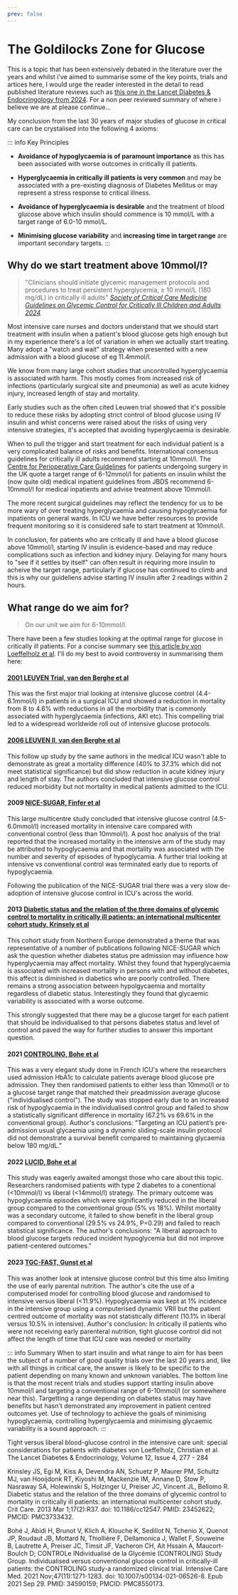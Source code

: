 ```yaml
---
prev: false
---
```


# The Goldilocks Zone for Glucose 


This is a topic that has been extensively debated in the literature over the years and whilst i've aimed to summarise some of the key points, trials and artices here, I would urge the reader interested in the detail to read published literature reviews such as [this one in the Lancet Diabetes & Endocringology from 2024](https://www.thelancet.com/journals/landia/article/PIIS2213-8587(24)00058-5/fulltext). For a non peer reviewed summary of where i believe we are at please continue...

My conclusion from the last 30 years of major studies of glucose in critical care can be crystalised into the following 4 axioms:

::: info Key Principles
- **Avoidance of hypoglycaemia is of paramount importance** as this has been associated with worse outcomes in critically ill patients.

- **Hyperglycaemia in critically ill patients is very common** and may be associated with a pre-existing diagnosis of Diabetes Mellitus or may represent a stress response to critical illness.

- **Avoidance of hyperglycaemia is desirable** and the treatment of blood glucose above which insulin should commence is 10 mmol/L with a target range of 6.0-10 mmol/L.

- **Minimising glucose variability** and **increasing time in target range** are important secondary targets.
:::

## Why do we start treatment above 10mmol/l?

> "Clinicians should initiate glycemic management protocols and procedures to treat persistent hyperglycemia, ≥ 10 mmol/L (180 mg/dL) in critically ill adults"
[*Society of Critical Care Medicine Guidelines on Glycemic Control for Critically Ill Children and Adults 2024*](https://journals.lww.com/ccmjournal/fulltext/2024/04000/society_of_critical_care_medicine_guidelines_on.22.aspx)

Most intensive care nurses and doctors understand that we should start treatment with insulin when a patient's blood glucose gets high enough but in my experience there's a lot of variation in when we actually start treating. Many adopt a "watch and wait" strategy when presented with a new admission with a blood glucose of eg 11.4mmol/l. 


We know from many large cohort studies that uncontrolled hyperglycaemia is associated with harm. This mostly comes from increased risk of infections (particularly surgical site and pneumonia) as well as acute kidney injury, increased length of stay and mortality.


Early studies such as the often cited Leuwen trial showed that it's possible to reduce these risks by adopting strict control of blood glucose using IV insulin and whist concerns were raised about the risks of using very intensive strategies, it's accepted that avoiding hyperglycaemia is desirable. 


When to pull the trigger and start treatment for each individual patient is a very complicated balance of risks and benefits. International consensus guidelines for critically ill adults recommend starting at 10mmol/l. The [Centre for Perioperative Care Guidelines](https://abcd.care/sites/default/files/site_uploads/JBDS_Guidelines_Current/JBDS_03_CPOC_Diabetes_Surgery_Guideline_Updated_2022.pdf) for patients undergoing surgery in the UK quote a target range of 6-12mmol/l for patients on insulin whilst the (now quite old) medical inpatient guidelines from JBDS recommend 6-10mmol/l for medical inpatients and advise treatment above 10mmol/l.

The more recent surgical guidelines may reflect the tendency for us to be more wary of over treating hyperglycaemia and causing hypoglycaemia for inpatients on general wards. In ICU we have better resources to provide frequent monitoring so it is considered safe to start treatment at 10mmol/l.


In conclusion, for patients who are critically ill and have a blood glucose above 10mmol/l, starting IV insulin is evidence-based and may reduce complications such as infection and kidney injury. Delaying for many hours to "see if it settles by itself" can often result in requiring more insulin to acheive the target range, particularly if glucose has continued to climb and this is why our guideliens advise starting IV insulin after 2 readings within 2 hours. 

## What range do we aim for?

> On our unit we aim for 6-10mmol/l.

There have been a few studies looking at the optimal range for glucose in critically ill patients. For a concise summary see [this article by von Loeffelholz et al](https://www.thelancet.com/journals/landia/article/PIIS2213-8587(24)00058-5/fulltext). I'll do my best to avoid controversy in summarising them here:

#### [2001 LEUVEN Trial, van den Berghe et al](https://www.nejm.org/doi/10.1056/NEJMoa011300?url_ver=Z39.88-2003&rfr_id=ori:rid:crossref.org&rfr_dat=cr_pub%20%200www.ncbi.nlm.nih.gov)
This was the first major trial looking at intensive glucose control (4.4-6.1mmol/l) in patients in a surgical ICU and showed a reduction in mortality from 8 to 4.6% with reductions in all the morbidity that is commonly associated with hyperglycaemia (infections, AKI etc). This compelling trial led to a widespread worldwide roll out of intensive glucose protocols. 

#### [2006 LEUVEN II, van den Berghe et al](https://www.nejm.org/doi/full/10.1056/NEJMoa052521)
This follow up study by the same authors in the medical ICU wasn't able to demonstrate as great a mortality difference (40% to 37.3% which did not meet statistical significance) but did show reduction in acute kidney injury and length of stay. The authors concluded that intensive glucose control reduced morbidity but not mortality in medical patients admitted to the ICU.

#### 2009 [NICE-SUGAR, Finfer et al](https://www.nejm.org/doi/full/10.1056/NEJMoa0810625)
This large multicentre study concluded that intensive glucose control (4.5-6.0mmol/l) increased mortality in intensive care compared with conventional control (less than 10mmol/l). A post hoc analysis of the trial reported that the increased mortality in the intensive arm of the study may be attributed to hypoglycaemia and that mortality was associated with the number and severity of episodes of hypoglycamia. A further trial looking at intensive vs conventional control was terminated early due to reports of hypoglycaemia.


Following the publication of the NICE-SUGAR trial there was a very slow de-adoption of intensive glucose control in ICU's across the world. 

#### 2013 [Diabetic status and the relation of the three domains of glycemic control to mortality in critically ill patients: an international multicenter cohort study, Krinsely et al](https://pmc.ncbi.nlm.nih.gov/articles/PMC3733432/#:~:text=Hyperglycemia%2C%20hypoglycemia%2C%20and%20increased%20glycemic,control%20with%20mortality%20remains%20uncertain.)
This cohort study from Northern Europe demonstrated a theme that was representative of a number of publications following NICE-SUGAR which ask the question whether diabetes status pre admission may influence how hyperglycaemia may affect mortality. Whilst they found that hyperglycaemia is associated with increased mortality in persons with and without diabetes, this affect is diminished in diabetics who are poorly controlled. There remains a strong association between hypolgycaemia and mortality regardless of diabetic status. Interestingly they found that glycaemic variability is associated with a worse outcome. 


This strongly suggested that there may be a glucose target for each patient that should be individualised to that persons diabetes status and level of control and paved the way for further studies to answer this important question. 

#### 2021 [CONTROLING, Bohe et al](https://pubmed.ncbi.nlm.nih.gov/34590159/)
This was a very elegant study done in French ICU's where the researchers used admission HbA1c to calculate patients average blood glucose pre admission. They then randomised patients to either less than 10mmol/l or to a glucose target range that matched their preadmission average glucose ("individualised control"). The study was stopped early due to an increased risk of hypoglycaemia in the individualised control group and failed to show a statistically significant difference in mortality (67.2% vs 69.6% in the conventional group). Author's conclusions: "Targeting an ICU patient’s pre-admission usual glycaemia using a dynamic sliding-scale insulin protocol did not demonstrate a survival benefit compared to maintaining glycaemia below 180 mg/dL."

#### 2022 [LUCID, Bohe et al](https://www.atsjournals.org/doi/10.1164/rccm.202202-0329OC) 
This study was eagerly awaited amongst those who care about this topic. Researchers randomised patients with type 2 diabetes to a conentional (<10mmol/l) vs liberal (<14mmol/l) strategy. The primary outcome was hypoglycaemia episodes which were significantly reduced in the liberal group compared to the conventional group (5% vs 18%). Whilst mortality was a secondary outcome, it failed to show benefit in the liberal group compared to conventional (29.5% vs 24.9%, P=0.29) and failed to reach statistical significance. The author's conclusions: "A liberal approach to blood glucose targets reduced incident hypoglycemia but did not improve patient-centered outcomes."

#### 2023 [TGC-FAST, Gunst et al](https://www.nejm.org/doi/10.1056/NEJMoa2304855)
This was another look at intensive glucose control but this time also limiting the use of early parental nutrition. The author's cite the use of a computerised model for controlling blood glucose and randomised to intensive versus liberal (<11.9%). Hypoglycaemia was kept at 1% incidence in the intensive group using a computerised dynamic VRII but the patient centred outcome of mortality was not statistically different (10.1% in liberal versus 10.5% in intensive). Author's conclusion: In critically ill patients who were not receiving early parenteral nutrition, tight glucose control did not affect the length of time that ICU care was needed or mortality

::: info Summary
When to start insulin and what range to aim for has been the subject of a number of good quality trials over the last 20 years and, like with all things in critical care, the answer is likely to be specific to the patient depending on many known and unknown variables. The bottom line is that the most recent trials and studies support starting insulin above 10mmol/l and targeting a conventional range of 6-10mmol/l (or somewhere near this). Targetting a range depending on diabetes status may have benefits but hasn't demonstrated any improvement in patient centred outcomes yet. Use of technology to achieve the goals of minimising hypoglycaemia, controlling hyperglycaemia and minimising glycaemic variability is a sound approach. 
:::


 













Tight versus liberal blood-glucose control in the intensive care unit: special considerations for patients with diabetes
von Loeffelholz, Christian et al.
The Lancet Diabetes & Endocrinology, Volume 12, Issue 4, 277 - 284

Krinsley JS, Egi M, Kiss A, Devendra AN, Schuetz P, Maurer PM, Schultz MJ, van Hooijdonk RT, Kiyoshi M, Mackenzie IM, Annane D, Stow P, Nasraway SA, Holewinski S, Holzinger U, Preiser JC, Vincent JL, Bellomo R. Diabetic status and the relation of the three domains of glycemic control to mortality in critically ill patients: an international multicenter cohort study. Crit Care. 2013 Mar 1;17(2):R37. doi: 10.1186/cc12547. PMID: 23452622; PMCID: PMC3733432.

Bohé J, Abidi H, Brunot V, Klich A, Klouche K, Sedillot N, Tchenio X, Quenot JP, Roudaut JB, Mottard N, Thiollière F, Dellamonica J, Wallet F, Souweine B, Lautrette A, Preiser JC, Timsit JF, Vacheron CH, Ait Hssain A, Maucort-Boulch D; CONTROLe INdividualisé de la Glycémie (CONTROLING) Study Group. Individualised versus conventional glucose control in critically-ill patients: the CONTROLING study-a randomized clinical trial. Intensive Care Med. 2021 Nov;47(11):1271-1283. doi: 10.1007/s00134-021-06526-8. Epub 2021 Sep 29. PMID: 34590159; PMCID: PMC8550173.

